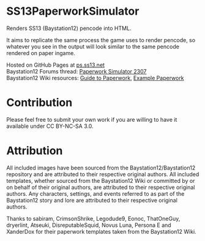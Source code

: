 # SS13PaperworkSimulator
Renders SS13 (Baystation12) pencode into HTML.

It aims to replicate the same process the game uses to render pencode, so whatever you see in the output will look similar to the same pencode rendered on paper ingame.

Hosted on GitHub Pages at [ps.ss13.net](http://ps.ss13.net/)  
Baystation12 Forums thread: [Paperwork Simulator 2307](https://forums.baystation12.net/threads/paperwork-simulator-2307.6877/)  
Baystation12 Wiki resources: [Guide to Paperwork](https://wiki.baystation12.net/Guide_to_Paperwork), [Example Paperwork](https://wiki.baystation12.net/Example_Paperwork)

# Contribution
Please feel free to submit your own work if you are willing to have it available under CC BY-NC-SA 3.0.

# Attribution
All included images have been sourced from the Baystation12/Baystation12 repository and are attributed to their respective original authors. All included templates, whether sourced from the Baystation12 Wiki or committed by or on behalf of their original authors, are attributed to their respective original authors. Any characters, settings, and events referred to as part of the Baystation12 story and lore are attributed to their respective original authors.

Thanks to sabiram, CrimsonShrike, Legodude9, Eonoc, ThatOneGuy, dryerlint, Atseuki, DisreputableSquid, Novus Luna, Persona E and XanderDox for their paperwork templates taken from the Baystation12 Wiki.